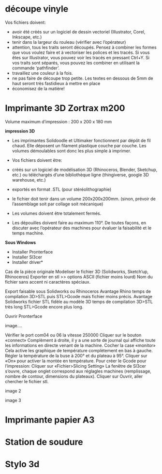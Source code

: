 # découpe vinyle


Vos fichiers doivent:
* avoir été créés sur un logiciel de dessin vectoriel (Illustrator, Corel, Inkscape, etc.)
* tenir dans la largeur du rouleau (vérifier avec l’opérateur)
* attention, tous les traits seront découpés. Pensez à combiner les formes que vous voulez faire et à vectoriser les polices et les tracés. Si vous êtes sur Illustrator, vous pouvez voir les tracés en pressant Ctrl+Y. Si vos traits sont séparés, vous pouvez les combiner en utilisant la commande ‘pathfinder’.
* travaillez une couleur à la fois.
* ne pas faire de découpe trop petite. Les textes en dessous de 5mm de haut seront très fastidieux à mettre en place
* économisez de la matière!


# Imprimante 3D Zortrax m200
Volume maximum d’impression : 200 x 200 x 180 mm

**impression 3D**

* Les imprimantes Solidoodle et Ultimaker fonctionnent par dépôt de fil chaud. Elle déposent un filament plastique couche par couche. Les volumes démoulables sont donc les plus simple à imprimer.

* Vos fichiers doivent être:
* créés sur un logiciel de modélisation 3D (Rhinoceros, Blender, Sketchup, etc.) ou téléchargés d’une bibliothèque ligne (thingiverse, google 3D warehouse, etc.)
* exportés en format .STL (pour stéréolithographie)
* le fichier doit tenir dans un volume 200x200x200mm. (sinon, prévoir de l’assemblage soit par collage soit mécanique)
* Les volumes doivent être totalement fermés.
* Les dépouilles doivent faire au maximum 110°.
De toutes façons, en discuter avec l’opérateur des machines pour évaluer la faisabilité et le temps machine.


**Sous Windows**

* Installer Pronterface
* Installer Sl3cer
* Installer driver*

Cas de la pièce originale
Modeliser le fichier 3D (Solidworks, Sketch’up, Rhinoceros)
Exporter en stl >> options ASCII (fichier moins lourd)
Nom du fichier sans accent ni caractères spéciaux.

Export faisable sous Solidworks ou Rhinoceros
Avantage Rhino temps de compilation 3D>STL puis STL>Gcode mais fichier moins précis.
Avantage Solidworks fichier STL fidèle au modèle 3D temps de compilation 3D>STL très long STL>Gcode encore plus long.

Ouvrir Pronterface

image....

Vérifier le port com04 ou 06
     la vitesse 250000
Cliquer sur le bouton «connect»
Complèment à droite, il y a une sorte de journal qui affiche toute les informations en directe venant de la machine.
Cocher la case «monitor»
Cela active les graphique de température complètement en bas à gauche.
Régler la température de la buse à 200° et du plateau à 95°.
Cliquer sur «On» pour activer la montée en température.
Pour créer le Gcode pour l’impression:
Cliquer sur «Fichier>Slicing Setting»
    La fenêtre de Sl3cer s’ouvre, chaque onglet correspond aux réglagles machines (remplissage, nombre de contour, dimensions du plateaux).
Cliquer sur Ouvrir, aller chercher le fichier stl.

image 2


image 3

# Imprimante papier A3

# Station de soudure

# Stylo 3d
